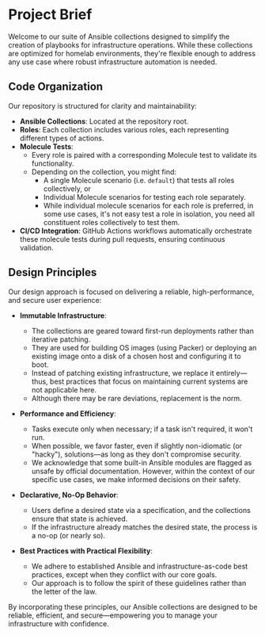 # Project Brief

Welcome to our suite of Ansible collections designed to simplify the creation of playbooks for infrastructure operations. While these collections are optimized for homelab environments, they're flexible enough to address any use case where robust infrastructure automation is needed.

## Code Organization

Our repository is structured for clarity and maintainability:

- **Ansible Collections**: Located at the repository root.
- **Roles**: Each collection includes various roles, each representing different types of actions.
- **Molecule Tests**:
  - Every role is paired with a corresponding Molecule test to validate its functionality.
  - Depending on the collection, you might find:
    - A single Molecule scenario (i.e. `default`) that tests all roles collectively, or
    - Individual Molecule scenarios for testing each role separately.
    - While individual molecule scenarios for each role is preferred, in some use cases, it's not easy test a role in isolation, you need all constituent roles collectively to test them.
- **CI/CD Integration**: GitHub Actions workflows automatically orchestrate these molecule tests during pull requests, ensuring continuous validation.

## Design Principles

Our design approach is focused on delivering a reliable, high-performance, and secure user experience:

- **Immutable Infrastructure**:
  - The collections are geared toward first-run deployments rather than iterative patching.
  - They are used for building OS images (using Packer) or deploying an existing image onto a disk of a chosen host and configuring it to boot.
  - Instead of patching existing infrastructure, we replace it entirely—thus, best practices that focus on maintaining current systems are not applicable here.
  - Although there may be rare deviations, replacement is the norm.

- **Performance and Efficiency**:
  - Tasks execute only when necessary; if a task isn't required, it won't run.
  - When possible, we favor faster, even if slightly non-idiomatic (or "hacky"), solutions—as long as they don't compromise security.
  - We acknowledge that some built-in Ansible modules are flagged as unsafe by official documentation. However, within the context of our specific use cases, we make informed decisions on their safety.

- **Declarative, No-Op Behavior**:
  - Users define a desired state via a specification, and the collections ensure that state is achieved.
  - If the infrastructure already matches the desired state, the process is a no-op (or nearly so).

- **Best Practices with Practical Flexibility**:
  - We adhere to established Ansible and infrastructure-as-code best practices, except when they conflict with our core goals.
  - Our approach is to follow the spirit of these guidelines rather than the letter of the law.

By incorporating these principles, our Ansible collections are designed to be reliable, efficient, and secure—empowering you to manage your infrastructure with confidence.
